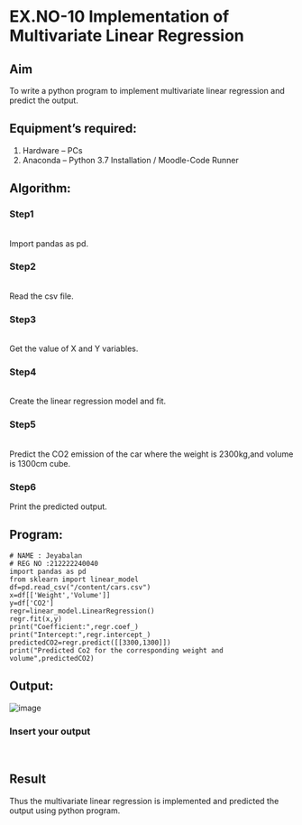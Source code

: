 # EX.NO-10 Implementation of Multivariate Linear Regression
## Aim
To write a python program to implement multivariate linear regression and predict the output.
## Equipment’s required:
1.	Hardware – PCs
2.	Anaconda – Python 3.7 Installation / Moodle-Code Runner
## Algorithm:
### Step1
<br>
Import pandas as pd.

### Step2
<br>
Read the csv file.

### Step3
<br>
Get the value of X and Y variables.

### Step4
<br>
Create the linear regression model and fit.

### Step5
<br>
Predict the CO2 emission of the car where the weight is 2300kg,and volume is 1300cm cube.

### Step6

Print the predicted output. 
 
## Program:
```
# NAME : Jeyabalan
# REG NO :212222240040
import pandas as pd
from sklearn import linear_model
df=pd.read_csv("/content/cars.csv")
x=df[['Weight','Volume']]
y=df['CO2']
regr=linear_model.LinearRegression()
regr.fit(x,y)
print("Coefficient:",regr.coef_)
print("Intercept:",regr.intercept_)
predictedCO2=regr.predict([[3300,1300]])
print("Predicted Co2 for the corresponding weight and volume",predictedCO2)

```
## Output:
![image](https://github.com/jeyaqbalan7/Multivariate-Linear-Regression/assets/119393851/aa8d1c2f-3a3d-4058-93c6-e1423fb889eb)


### Insert your output

<br>

## Result
Thus the multivariate linear regression is implemented and predicted the output using python program.
